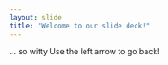 ```yaml
---
layout: slide
title: "Welcome to our slide deck!"
---
```

... so witty
Use the left arrow to go back!

